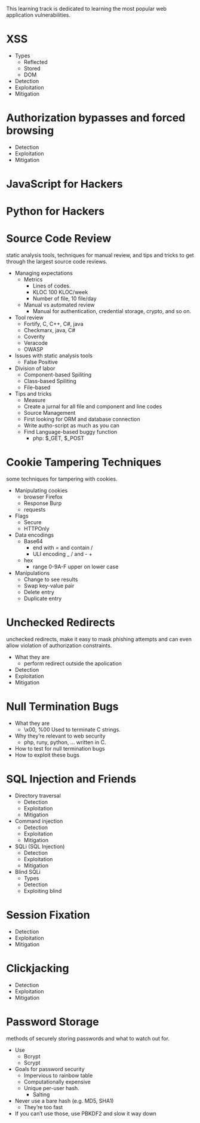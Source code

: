 

This learning track is dedicated to learning the most popular web application vulnerabilities.


# XSS 
- Types    
    - Reflected
    - Stored
    - DOM
- Detection
- Exploitation
- Mitigation

# Authorization bypasses and forced browsing
- Detection
- Exploitation
- Mitigation

# JavaScript for Hackers

# Python for Hackers













# Source Code Review
static analysis tools, techniques for manual review, and tips and tricks to get through the largest source code reviews.
- Managing expectations
    - Metrics
        - Lines of codes.
        - KLOC 100 KLOC/week
        - Number of file, 10 file/day
    - Manual vs automated review
        - Manual for authentication, credential storage, crypto, and so on.
- Tool review
    - Fortify, C, C++, C#, java
    - Checkmarx, java, C#
    - Coverity
    - Veracode
    - OWASP
- Issues with static analysis tools
    - False Positive
- Division of labor
    - Component-based Spiliting
    - Class-based Spiliting
    - File-based
- Tips and tricks
    - Measure
    - Create a jurnal for all file and component and line codes
    - Source Management
    - First looking for ORM and database connection
    - Write autho-script as much as you can
    - Find Language-based buggy function
        - php: $_GET, $_POST

# Cookie Tampering Techniques
some techniques for tampering with cookies.
- Manipulating cookies
    - browser   Firefox
    - Response  Burp
    - requests
- Flags
    - Secure
    - HTTPOnly
- Data encodings
    - Base64
        - end with = and contain /
        - ULI encoding _ / and - +
    - hex
        - range 0-9A-F upper on lower case
- Manipulations
    - Change to see results
    - Swap key-value pair
    - Delete entry
    - Duplicate entry

# Unchecked Redirects
unchecked redirects, make it easy to mask phishing attempts and can even allow violation of authorization constraints.
- What they are
    - perform redirect outside the apolication
- Detection
- Exploitation
- Mitigation

# Null Termination Bugs
- What they are
    - \x00, %00 Used to terminate C strings.
- Why they’re relevant to web security
    - php, runy, python, ... written in C.
- How to test for null termination bugs
- How to exploit these bugs



# SQL Injection and Friends
- Directory traversal
    - Detection
    - Exploitation
    - Mitigation
- Command injection
    - Detection    
    - Exploitation
    - Mitigation
- SQLi (SQL Injection)
    - Detection
    - Exploitation
    - Mitigation
- Blind SQLi
    - Types
    - Detection
    - Exploiting blind

# Session Fixation
- Detection
- Exploitation
- Mitigation

# Clickjacking
- Detection
- Exploitation
- Mitigation

# Password Storage
methods of securely storing passwords and what to watch out for.
- Use 
    - Bcrypt 
    - Scrypt
- Goals for password security
    - Impervious to rainbow table
    - Computationally expensive
    - Unique per-user hash.
        - Salting
- Never use a bare hash (e.g. MD5, SHA1)
    - They’re too fast
- If you can’t use those, use PBKDF2 and slow it way down
